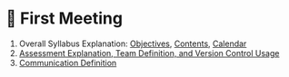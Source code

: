 :wave: First Meeting
====

1. Overall Syllabus Explanation: [Objectives](../objectives.md), [Contents](../contents.md), [Calendar](../calendar.md)
2. [Assessment Explanation, Team Definition, and Version Control Usage](../assessment.md)
4. [Communication Definition](../communication.md)
